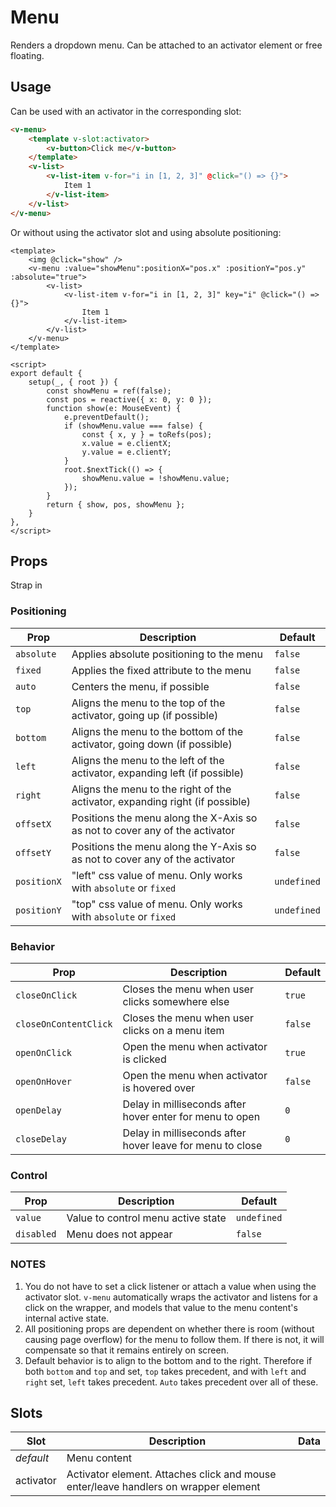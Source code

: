 # Menu

Renders a dropdown menu. Can be attached to an activator element or free floating.

## Usage

Can be used with an activator in the corresponding slot:

```html
<v-menu>
    <template v-slot:activator>
        <v-button>Click me</v-button>
    </template>
    <v-list>
        <v-list-item v-for="i in [1, 2, 3]" @click="() => {}">
            Item 1
        </v-list-item>
    </v-list>
</v-menu>
```

Or without using the activator slot and using absolute positioning:

```vue
<template>
    <img @click="show" />
    <v-menu :value="showMenu":positionX="pos.x" :positionY="pos.y" :absolute="true">
        <v-list>
            <v-list-item v-for="i in [1, 2, 3]" key="i" @click="() => {}">
                Item 1
            </v-list-item>
        </v-list>
    </v-menu>
</template>

<script>
export default {
    setup(_, { root }) {
        const showMenu = ref(false);
        const pos = reactive({ x: 0, y: 0 });
        function show(e: MouseEvent) {
            e.preventDefault();
            if (showMenu.value === false) {
                const { x, y } = toRefs(pos);
                x.value = e.clientX;
                y.value = e.clientY;
            }
            root.$nextTick(() => {
                showMenu.value = !showMenu.value;
            });
        }
        return { show, pos, showMenu };
    }
},
</script>
```

## Props

Strap in

### Positioning

| Prop        | Description                                                                  | Default     |
| ----------- | ---------------------------------------------------------------------------- | ----------- |
| `absolute`  | Applies absolute positioning to the menu                                     | `false`     |
| `fixed`     | Applies the fixed attribute to the menu                                      | `false`     |
| `auto`      | Centers the menu, if possible                                                | `false`     |
| `top`       | Aligns the menu to the top of the activator, going up (if possible)          | `false`     |
| `bottom`    | Aligns the menu to the bottom of the activator, going down (if possible)     | `false`     |
| `left`      | Aligns the menu to the left of the activator, expanding left (if possible)   | `false`     |
| `right`     | Aligns the menu to the right of the activator, expanding right (if possible) | `false`     |
| `offsetX`   | Positions the menu along the X-Axis so as not to cover any of the activator  | `false`     |
| `offsetY`   | Positions the menu along the Y-Axis so as not to cover any of the activator  | `false`     |
| `positionX` | "left" css value of menu. Only works with `absolute` or `fixed`              | `undefined` |
| `positionY` | "top" css value of menu. Only works with `absolute` or `fixed`               | `undefined` |

### Behavior

| Prop                  | Description                                               | Default |
| --------------------- | --------------------------------------------------------- | ------- |
| `closeOnClick`        | Closes the menu when user clicks somewhere else           | `true`  |
| `closeOnContentClick` | Closes the menu when user clicks on a menu item           | `false` |
| `openOnClick`         | Open the menu when activator is clicked                   | `true`  |
| `openOnHover`         | Open the menu when activator is hovered over              | `false` |
| `openDelay`           | Delay in milliseconds after hover enter for menu to open  | `0`     |
| `closeDelay`          | Delay in milliseconds after hover leave for menu to close | `0`     |

### Control

| Prop       | Description                        | Default     |
| ---------- | ---------------------------------- | ----------- |
| `value`    | Value to control menu active state | `undefined` |
| `disabled` | Menu does not appear               | `false`     |

### NOTES

1. You do not have to set a click listener or attach a value when using the activator slot. `v-menu` automatically wraps the activator and listens for a click on the wrapper, and models that value to the menu content's internal active state.
2. All positioning props are dependent on whether there is room (without causing page overflow) for the menu to follow them. If there is not, it will compensate so that it remains entirely on screen.
3. Default behavior is to align to the bottom and to the right. Therefore if both `bottom` and `top` and set, `top` takes precedent, and with `left` and `right` set, `left` takes precedent. `Auto` takes precedent over all of these.

## Slots

| Slot      | Description                                                                         | Data |
| --------- | ----------------------------------------------------------------------------------- | ---- |
| _default_ | Menu content                                                                        |      |
| activator | Activator element. Attaches click and mouse enter/leave handlers on wrapper element |      |
